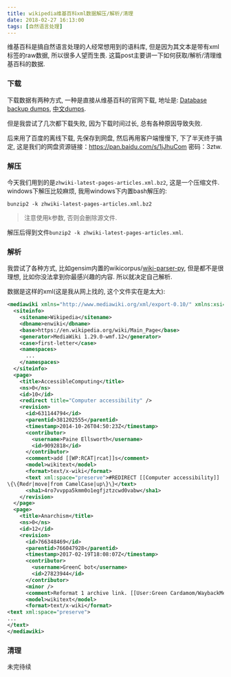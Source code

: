 ```yaml
---
title: wikipedia维基百科xml数据解压/解析/清理
date: 2018-02-27 16:13:00
tags: [自然语言处理]
---
```


维基百科是搞自然语言处理的人经常想用到的语料库, 但是因为其文本是带有xml标签的raw数据, 所以很多人望而生畏. 这篇post主要讲一下如何获取/解析/清理维基百科的数据.

<!-- more -->

### 下载

下载数据有两种方式, 一种是直接从维基百科的官网下载, 地址是: [Database backup dumps](https://dumps.wikimedia.org/backup-index.html), [中文dumps](https://dumps.wikimedia.org/zhwiki/20180220/).

但是我尝试了几次都下载失败, 因为下载时间过长, 总有各种原因导致失败. 

后来用了百度的离线下载, 先保存到网盘, 然后再用客户端慢慢下, 下了半天终于搞定, 这是我们的网盘资源链接：https://pan.baidu.com/s/1jJhuCom 密码：3ztw.

### 解压

今天我们用到的是`zhwiki-latest-pages-articles.xml.bz2`, 这是一个压缩文件. windows下解压比较麻烦, 我用windows下内置bash解压的:

```
bunzip2 -k zhwiki-latest-pages-articles.xml.bz2
```

> 注意使用k参数, 否则会删除源文件.

解压后得到文件`bunzip2 -k zhwiki-latest-pages-articles.xml`.

### 解析

我尝试了各种方式, 比如gensim内置的wikicorpus/[wiki-parser-py](https://github.com/KiranNiranjan/wiki-parser-py), 但是都不是很理想, 比如你没法拿到你最感兴趣的内容. 所以就决定自己解析.

数据是这样的xml(这是我从网上找的, 这个文件实在是太大):

```xml
<mediawiki xmlns="http://www.mediawiki.org/xml/export-0.10/" xmlns:xsi="http://www.w3.org/2001/XMLSchema-instance" xsi:schemaLocation="http://www.mediawiki.org/xml/export-0.10/ http://www.mediawiki.org/xml/export-0.10.xsd" version="0.10" xml:lang="en">
  <siteinfo>
    <sitename>Wikipedia</sitename>
    <dbname>enwiki</dbname>
    <base>https://en.wikipedia.org/wiki/Main_Page</base>
    <generator>MediaWiki 1.29.0-wmf.12</generator>
    <case>first-letter</case>
    <namespaces>
      ...
    </namespaces>
  </siteinfo>
  <page>
    <title>AccessibleComputing</title>
    <ns>0</ns>
    <id>10</id>
    <redirect title="Computer accessibility" />
    <revision>
      <id>631144794</id>
      <parentid>381202555</parentid>
      <timestamp>2014-10-26T04:50:23Z</timestamp>
      <contributor>
        <username>Paine Ellsworth</username>
        <id>9092818</id>
      </contributor>
      <comment>add [[WP:RCAT|rcat]]s</comment>
      <model>wikitext</model>
      <format>text/x-wiki</format>
      <text xml:space="preserve">#REDIRECT [[Computer accessibility]]
\{\{Redr|move|from CamelCase|up\}\}</text>
      <sha1>4ro7vvppa5kmm0o1egfjztzcwd0vabw</sha1>
    </revision>
  </page>
  <page>
    <title>Anarchism</title>
    <ns>0</ns>
    <id>12</id>
    <revision>
      <id>766348469</id>
      <parentid>766047928</parentid>
      <timestamp>2017-02-19T18:08:07Z</timestamp>
      <contributor>
        <username>GreenC bot</username>
        <id>27823944</id>
      </contributor>
      <minor />
      <comment>Reformat 1 archive link. [[User:Green Cardamom/WaybackMedic_2.1|Wayback Medic 2.1]]</comment>
      <model>wikitext</model>
      <format>text/x-wiki</format>
<text xml:space="preserve">
...
</text>
</mediawiki>
```

### 清理

未完待续
